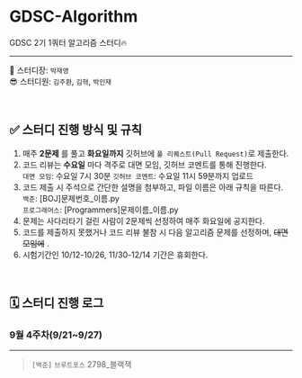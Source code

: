 # GDSC-Algorithm
GDSC 2기 1쿼터 알고리즘 스터디🔥

---

👻 스터디장: `박재영`  
😎 스터디원: `김주환`, `김혁`, `박인재`

<br/>

## ✅ 스터디 진행 방식 및 규칙
1. 매주 __2문제__ 를 풀고 __화요일까지__ 깃허브에 `풀 리퀘스트(Pull Request)`로 제출한다.
2. 코드 리뷰는 __수요일__ 마다 격주로 대면 모임, 깃허브 코멘트를 통해 진행한다.  
  `대면 모임`: 수요일 7시 30분 
  `깃허브 코멘트`: 수요일 11시 59분까지 업로드 
3. 코드 제출 시 주석으로 간단한 설명을 첨부하고, 파일 이름은 아래 규칙을 따른다.  
  `백준`: \[BOJ]문제번호_이름.py  
  `프로그래머스`: \[Programmers]문제이름_이름.py  
4. 문제는 사다리타기 걸린 사람이 2문제씩 선정하여 매주 화요일에 공지한다.
5. 코드를 제출하지 못했거나 코드 리뷰 불참 시 다음 알고리즘 문제를 선정하며, ~~대면 모임에~~ .
6. 시험기간인 10/12-10/26, 11/30-12/14 기간은 휴회한다.

<br/>

## 🗓 스터디 진행 로그
### 9월 4주차(9/21~9/27) 

---
> `[백준]` `브루트포스` 2798_블랙잭
